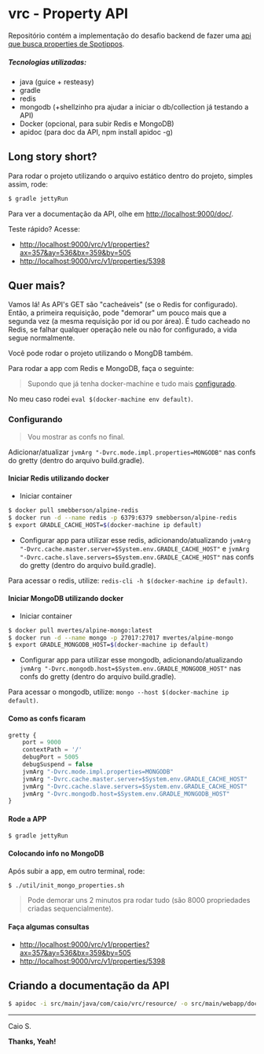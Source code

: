 # vrc - Property API

Repositório contém a implementação do desafio backend de fazer uma [api que busca properties de Spotippos][challenge].

##### Tecnologias utilizadas:

  - java (guice + resteasy)
  - gradle
  - redis
  - mongodb (+shellzinho pra ajudar a iniciar o db/collection já testando a API)
  - Docker (opcional, para subir Redis e MongoDB)
  - apidoc (para doc da API, npm install apidoc -g)

## Long story short?

Para rodar o projeto utilizando o arquivo estático dentro do projeto, simples assim, rode:

```sh
$ gradle jettyRun
```

Para ver a documentação da API, olhe em [http://localhost:9000/doc/](http://localhost:9000/doc/).

Teste rápido? Acesse:

- [http://localhost:9000/vrc/v1/properties?ax=357&ay=536&bx=359&by=505](http://localhost:9000/vrc/v1/properties?ax=357&ay=536&bx=359&by=505)
- [http://localhost:9000/vrc/v1/properties/5398](http://localhost:9000/vrc/v1/properties/5398)

## Quer mais?

Vamos lá! As API's GET são "cacheáveis" (se o Redis for configurado). Então, a primeira requisição, pode "demorar" um pouco mais que a segunda vez (a mesma requisição por id ou por área). É tudo cacheado no Redis, se falhar qualquer operação nele ou não for configurado, a vida segue normalmente.

Você pode rodar o projeto utilizando o MongDB também.

Para rodar a app com Redis e MongoDB, faça o seguinte:

> Supondo que já tenha docker-machine e tudo mais [configurado](https://docs.docker.com/machine/get-started/).

No meu caso rodei `eval $(docker-machine env default)`.

### Configurando

> Vou mostrar as confs no final.

Adicionar/atualizar `jvmArg "-Dvrc.mode.impl.properties=MONGODB"` nas confs do gretty (dentro do arquivo build.gradle).

#### Iniciar Redis utilizando docker

- Iniciar container
```sh
$ docker pull smebberson/alpine-redis
$ docker run -d --name redis -p 6379:6379 smebberson/alpine-redis
$ export GRADLE_CACHE_HOST=$(docker-machine ip default)
```

- Configurar app para utilizar esse redis, adicionando/atualizando `jvmArg "-Dvrc.cache.master.server=$System.env.GRADLE_CACHE_HOST"` e `jvmArg "-Dvrc.cache.slave.servers=$System.env.GRADLE_CACHE_HOST"` nas confs do gretty (dentro do arquivo build.gradle).

Para acessar o redis, utilize: `redis-cli -h $(docker-machine ip default)`.

#### Iniciar MongoDB utilizando docker

- Iniciar container
```sh
$ docker pull mvertes/alpine-mongo:latest
$ docker run -d --name mongo -p 27017:27017 mvertes/alpine-mongo
$ export GRADLE_MONGODB_HOST=$(docker-machine ip default)
```

- Configurar app para utilizar esse mongodb, adicionando/atualizando `jvmArg "-Dvrc.mongodb.host=$System.env.GRADLE_MONGODB_HOST"` nas confs do gretty (dentro do arquivo build.gradle).

Para acessar o mongodb, utilize: `mongo --host $(docker-machine ip default)`.

#### Como as confs ficaram

```javascript
gretty {
	port = 9000
	contextPath = '/'
	debugPort = 5005
	debugSuspend = false
	jvmArg "-Dvrc.mode.impl.properties=MONGODB"
	jvmArg "-Dvrc.cache.master.server=$System.env.GRADLE_CACHE_HOST"
	jvmArg "-Dvrc.cache.slave.servers=$System.env.GRADLE_CACHE_HOST"
	jvmArg "-Dvrc.mongodb.host=$System.env.GRADLE_MONGODB_HOST"
}
```

#### Rode a APP

```sh
$ gradle jettyRun
```

#### Colocando info no MongoDB

Após subir a app, em outro terminal, rode:

```sh
$ ./util/init_mongo_properties.sh
```

> Pode demorar uns 2 minutos pra rodar tudo (são 8000 propriedades criadas sequencialmente).

#### Faça algumas consultas

- [http://localhost:9000/vrc/v1/properties?ax=357&ay=536&bx=359&by=505](http://localhost:9000/vrc/v1/properties?ax=357&ay=536&bx=359&by=505)
- [http://localhost:9000/vrc/v1/properties/5398](http://localhost:9000/vrc/v1/properties/5398)

## Criando a documentação da API

```sh
$ apidoc -i src/main/java/com/caio/vrc/resource/ -o src/main/webapp/doc/
```

----

Caio S.

**Thanks, Yeah!**

   [challenge]: <https://github.com/VivaReal/code-challenge/blob/master/backend.md>

